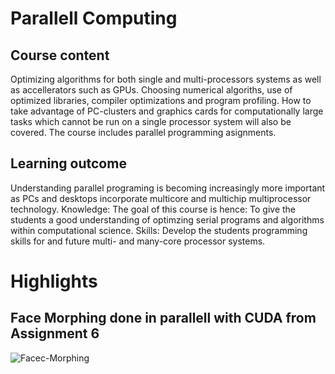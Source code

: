 # Parallell Computing

## Course content
Optimizing algorithms for both single and multi-processors systems as well as accellerators such as GPUs. Choosing numerical algoriths, use of optimized libraries, compiler optimizations and program profiling. How to take advantage of PC-clusters and graphics cards for computationally large tasks which cannot be run on a single processor system will also be covered. The course includes parallel programming asignments.

## Learning outcome
Understanding parallel programing is becoming increasingly more important as PCs and desktops incorporate multicore and multichip multiprocessor technology. Knowledge: The goal of this course is hence: To give the students a good understanding of optimzing serial programs and algorithms within computational science. Skills: Develop the students programming skills for and future multi- and many-core processor systems.

# Highlights

## Face Morphing done in parallell with CUDA from Assignment 6

![Facec-Morphing](06%20-%20CUDA%20-%20Image%20Morphing/images/output/video/morph.gif)

